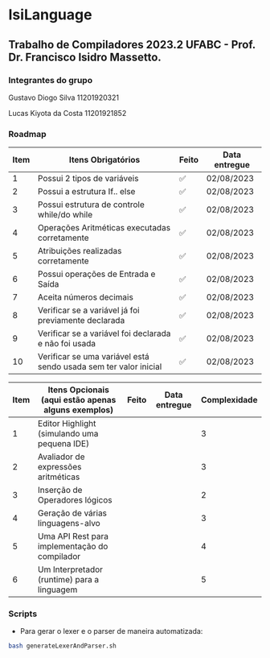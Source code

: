 # IsiLanguage
## Trabalho de Compiladores 2023.2 UFABC - Prof. Dr. Francisco Isidro Massetto.

### Integrantes do grupo

Gustavo Diogo Silva 11201920321

Lucas Kiyota da Costa 11201921852

### Roadmap 

| **Item** | **Itens Obrigatórios**                                           | **Feito** | **Data entregue** |
|----------|------------------------------------------------------------------|-----------|-------------------|
| 1        | Possui 2 tipos de variáveis                                      | ✅         | 02/08/2023        |
| 2        | Possui a estrutura If.. else                                     | ✅         | 02/08/2023        |
| 3        | Possui estrutura de controle while/do while                      | ✅         | 02/08/2023        |
| 4        | Operações Aritméticas executadas corretamente                    | ✅         | 02/08/2023        |
| 5        | Atribuições realizadas corretamente                              | ✅         | 02/08/2023        |
| 6        | Possui operações de Entrada e Saída                              | ✅         | 02/08/2023        |
| 7        | Aceita números decimais                                          | ✅         | 02/08/2023        |
| 8        | Verificar se a variável já foi previamente declarada             | ✅         | 02/08/2023        |
| 9        | Verificar se a variável foi declarada e não foi usada            | ✅         | 02/08/2023        |
| 10       | Verificar se uma variável está sendo usada sem ter valor inicial | ✅         | 02/08/2023        |

| **Item** | **Itens Opcionais (aqui estão apenas alguns exemplos)** | **Feito** | **Data entregue** | Complexidade |
|----------|---------------------------------------------------------|-----------|-------------------|--------------|
| 1        | Editor Highlight (simulando uma pequena IDE)            |           |                   | 3            |
| 2        | Avaliador de expressões aritméticas                     |           |                   | 3            |
| 3        | Inserção de Operadores lógicos                          |           |                   | 2            |
| 4        | Geração de várias linguagens-alvo                       |           |                   | 3            |
| 5        | Uma API Rest para implementação do compilador           |           |                   | 4            |
| 6        | Um Interpretador (runtime) para a linguagem             |           |                   | 5            |

### Scripts

- Para gerar o lexer e o parser de maneira automatizada:

```bash
bash generateLexerAndParser.sh
```